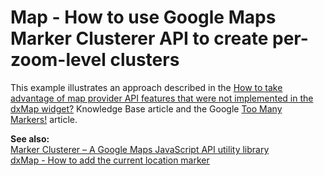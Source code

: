 # Map - How to use Google Maps Marker Clusterer API to create per-zoom-level clusters


<p>This example illustrates an approach described in the <a href="https://www.devexpress.com/Support/Center/p/KA18782">How to take advantage of map provider API features that were not implemented in the dxMap widget?</a> Knowledge Base article and the Google <a href="https://developers.google.com/maps/articles/toomanymarkers?hl=en#markerclusterer">Too Many Markers!</a> article.</p>
<p><strong>See also:<br /></strong><a href="https://github.com/googlemaps/js-marker-clusterer">Marker Clusterer – A Google Maps JavaScript API utility library</a><br /><a href="http://www.devexpress.com/Support/Center/Example/Details/E4734"><u>dxMap - How to add the current location marker</u></a></p>

<br/>


